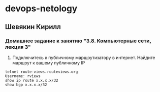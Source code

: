 # devops-netology  
## Шевякин Кирилл  

### Домашнее задание к занятию "3.8. Компьютерные сети, лекция 3"

1) Подключитесь к публичному маршрутизатору в интернет. Найдите маршрут к вашему публичному IP  

```  
telnet route-views.routeviews.org  
Username: rviews  
show ip route x.x.x.x/32  
show bgp x.x.x.x/32  
```

